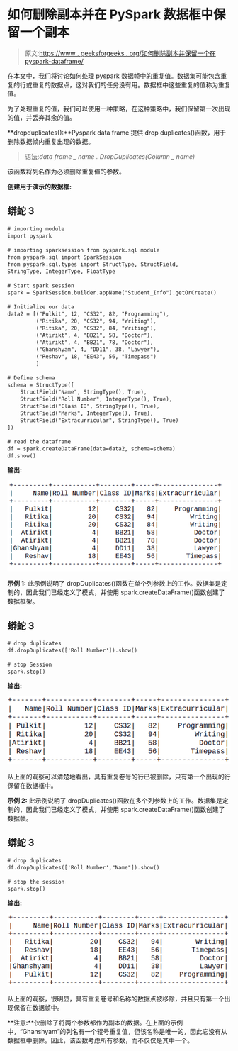 # 如何删除副本并在 PySpark 数据框中保留一个副本

> 原文:[https://www . geeksforgeeks . org/如何删除副本并保留一个在 pyspark-dataframe/](https://www.geeksforgeeks.org/how-to-drop-duplicates-and-keep-one-in-pyspark-dataframe/)

在本文中，我们将讨论如何处理 pyspark 数据帧中的重复值。数据集可能包含重复的行或重复的数据点，这对我们的任务没有用。数据框中这些重复的值称为重复值。

为了处理重复的值，我们可以使用一种策略，在这种策略中，我们保留第一次出现的值，并丢弃其余的值。

**dropduplicates():**Pyspark data frame 提供 drop duplicates()函数，用于删除数据帧内重复出现的数据。

> 语法:*data frame _ name . DropDuplicates(Column _ name)*

该函数将列名作为必须删除重复值的参数。

**创建用于演示的数据框:**

## 蟒蛇 3

```
# importing module
import pyspark

# importing sparksession from pyspark.sql module
from pyspark.sql import SparkSession
from pyspark.sql.types import StructType, StructField,
StringType, IntegerType, FloatType

# Start spark session
spark = SparkSession.builder.appName("Student_Info").getOrCreate()

# Initialize our data
data2 = [("Pulkit", 12, "CS32", 82, "Programming"),
         ("Ritika", 20, "CS32", 94, "Writing"),
         ("Ritika", 20, "CS32", 84, "Writing"),
         ("Atirikt", 4, "BB21", 58, "Doctor"),
         ("Atirikt", 4, "BB21", 78, "Doctor"),
         ("Ghanshyam", 4, "DD11", 38, "Lawyer"),
         ("Reshav", 18, "EE43", 56, "Timepass")
         ]

# Define schema
schema = StructType([
    StructField("Name", StringType(), True),
    StructField("Roll Number", IntegerType(), True),
    StructField("Class ID", StringType(), True),
    StructField("Marks", IntegerType(), True),
    StructField("Extracurricular", StringType(), True)
])

# read the dataframe
df = spark.createDataFrame(data=data2, schema=schema)
df.show()
```

**输出:**

![](img/2087f48220d5dcdd2a2ffc26499d39c2.png)

**示例 1:** 此示例说明了 dropDuplicates()函数在单个列参数上的工作。数据集是定制的，因此我们已经定义了模式，并使用 spark.createDataFrame()函数创建了数据框架。

## 蟒蛇 3

```
# drop duplicates
df.dropDuplicates(['Roll Number']).show()

# stop Session
spark.stop()
```

**输出:**

![](img/49bdd7c880c542cea6dec8864021fa82.png)

从上面的观察可以清楚地看出，具有重复卷号的行已被删除，只有第一个出现的行保留在数据框中。

**示例 2:** 此示例说明了 dropDuplicates()函数在多个列参数上的工作。数据集是定制的，因此我们已经定义了模式，并使用 spark.createDataFrame()函数创建了数据帧。

## 蟒蛇 3

```
# drop duplicates
df.dropDuplicates(['Roll Number',"Name"]).show()

# stop the session
spark.stop()
```

**输出:**

![](img/d7017148a0111deba38d971c6ce31c75.png)

从上面的观察，很明显，具有重复卷号和名称的数据点被移除，并且只有第一个出现保留在数据帧中。

**注意:**仅删除了将两个参数都作为副本的数据。在上面的示例中，“Ghanshyam”的列名有一个辊号重复值，但该名称是唯一的，因此它没有从数据框中删除。因此，该函数考虑所有参数，而不仅仅是其中一个。